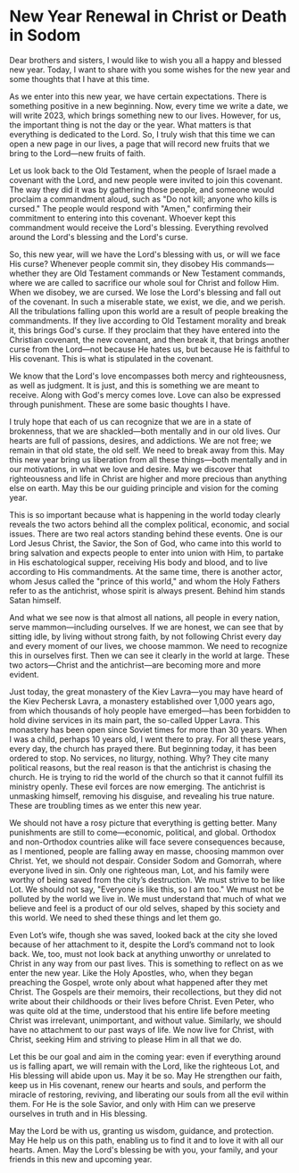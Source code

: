 # New Year Renewal in Christ or Death in Sodom

Dear brothers and sisters, I would like to wish you all a happy and blessed new year. Today, I want to share with you some wishes for the new year and some thoughts that I have at this time.

As we enter into this new year, we have certain expectations. There is something positive in a new beginning. Now, every time we write a date, we will write 2023, which brings something new to our lives. However, for us, the important thing is not the day or the year. What matters is that everything is dedicated to the Lord. So, I truly wish that this time we can open a new page in our lives, a page that will record new fruits that we bring to the Lord—new fruits of faith.

Let us look back to the Old Testament, when the people of Israel made a covenant with the Lord, and new people were invited to join this covenant. The way they did it was by gathering those people, and someone would proclaim a commandment aloud, such as "Do not kill; anyone who kills is cursed." The people would respond with "Amen," confirming their commitment to entering into this covenant. Whoever kept this commandment would receive the Lord's blessing. Everything revolved around the Lord's blessing and the Lord's curse.

So, this new year, will we have the Lord's blessing with us, or will we face His curse? Whenever people commit sin, they disobey His commands—whether they are Old Testament commands or New Testament commands, where we are called to sacrifice our whole soul for Christ and follow Him. When we disobey, we are cursed. We lose the Lord's blessing and fall out of the covenant. In such a miserable state, we exist, we die, and we perish. All the tribulations falling upon this world are a result of people breaking the commandments. If they live according to Old Testament morality and break it, this brings God's curse. If they proclaim that they have entered into the Christian covenant, the new covenant, and then break it, that brings another curse from the Lord—not because He hates us, but because He is faithful to His covenant. This is what is stipulated in the covenant.

We know that the Lord's love encompasses both mercy and righteousness, as well as judgment. It is just, and this is something we are meant to receive. Along with God's mercy comes love. Love can also be expressed through punishment. These are some basic thoughts I have.

I truly hope that each of us can recognize that we are in a state of brokenness, that we are shackled—both mentally and in our old lives. Our hearts are full of passions, desires, and addictions. We are not free; we remain in that old state, the old self. We need to break away from this. May this new year bring us liberation from all these things—both mentally and in our motivations, in what we love and desire. May we discover that righteousness and life in Christ are higher and more precious than anything else on earth. May this be our guiding principle and vision for the coming year.

This is so important because what is happening in the world today clearly reveals the two actors behind all the complex political, economic, and social issues. There are two real actors standing behind these events. One is our Lord Jesus Christ, the Savior, the Son of God, who came into this world to bring salvation and expects people to enter into union with Him, to partake in His eschatological supper, receiving His body and blood, and to live according to His commandments. At the same time, there is another actor, whom Jesus called the "prince of this world," and whom the Holy Fathers refer to as the antichrist, whose spirit is always present. Behind him stands Satan himself.

And what we see now is that almost all nations, all people in every nation, serve mammon—including ourselves. If we are honest, we can see that by sitting idle, by living without strong faith, by not following Christ every day and every moment of our lives, we choose mammon. We need to recognize this in ourselves first. Then we can see it clearly in the world at large. These two actors—Christ and the antichrist—are becoming more and more evident.

Just today, the great monastery of the Kiev Lavra—you may have heard of the Kiev Pechersk Lavra, a monastery established over 1,000 years ago, from which thousands of holy people have emerged—has been forbidden to hold divine services in its main part, the so-called Upper Lavra. This monastery has been open since Soviet times for more than 30 years. When I was a child, perhaps 10 years old, I went there to pray. For all these years, every day, the church has prayed there. But beginning today, it has been ordered to stop. No services, no liturgy, nothing. Why? They cite many political reasons, but the real reason is that the antichrist is chasing the church. He is trying to rid the world of the church so that it cannot fulfill its ministry openly. These evil forces are now emerging. The antichrist is unmasking himself, removing his disguise, and revealing his true nature. These are troubling times as we enter this new year.

We should not have a rosy picture that everything is getting better. Many punishments are still to come—economic, political, and global. Orthodox and non-Orthodox countries alike will face severe consequences because, as I mentioned, people are falling away en masse, choosing mammon over Christ. Yet, we should not despair. Consider Sodom and Gomorrah, where everyone lived in sin. Only one righteous man, Lot, and his family were worthy of being saved from the city’s destruction. We must strive to be like Lot. We should not say, "Everyone is like this, so I am too." We must not be polluted by the world we live in. We must understand that much of what we believe and feel is a product of our old selves, shaped by this society and this world. We need to shed these things and let them go.

Even Lot’s wife, though she was saved, looked back at the city she loved because of her attachment to it, despite the Lord’s command not to look back. We, too, must not look back at anything unworthy or unrelated to Christ in any way from our past lives. This is something to reflect on as we enter the new year. Like the Holy Apostles, who, when they began preaching the Gospel, wrote only about what happened after they met Christ. The Gospels are their memoirs, their recollections, but they did not write about their childhoods or their lives before Christ. Even Peter, who was quite old at the time, understood that his entire life before meeting Christ was irrelevant, unimportant, and without value. Similarly, we should have no attachment to our past ways of life. We now live for Christ, with Christ, seeking Him and striving to please Him in all that we do.

Let this be our goal and aim in the coming year: even if everything around us is falling apart, we will remain with the Lord, like the righteous Lot, and His blessing will abide upon us. May it be so. May He strengthen our faith, keep us in His covenant, renew our hearts and souls, and perform the miracle of restoring, reviving, and liberating our souls from all the evil within them. For He is the sole Savior, and only with Him can we preserve ourselves in truth and in His blessing.

May the Lord be with us, granting us wisdom, guidance, and protection. May He help us on this path, enabling us to find it and to love it with all our hearts. Amen. May the Lord's blessing be with you, your family, and your friends in this new and upcoming year.

